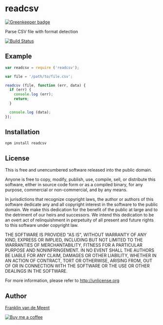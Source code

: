 readcsv
=======

[![Greenkeeper badge](https://badges.greenkeeper.io/fvdm/nodejs-readcsv.svg)](https://greenkeeper.io/)

Parse CSV file with format detection

[![Build Status](https://travis-ci.org/fvdm/nodejs-readcsv.svg?branch=master)](https://travis-ci.org/fvdm/nodejs-readcsv)


Example
-------

```js
var readcsv = require ('readcsv');

var file = '/path/to/file.csv';

readcsv (file, function (err, data) {
  if (err) {
    console.log (err);
    return;
  }

  console.log (data);
});
```


Installation
------------

`npm install readcsv`


License
-------

This is free and unencumbered software released into the public domain.

Anyone is free to copy, modify, publish, use, compile, sell, or
distribute this software, either in source code form or as a compiled
binary, for any purpose, commercial or non-commercial, and by any
means.

In jurisdictions that recognize copyright laws, the author or authors
of this software dedicate any and all copyright interest in the
software to the public domain. We make this dedication for the benefit
of the public at large and to the detriment of our heirs and
successors. We intend this dedication to be an overt act of
relinquishment in perpetuity of all present and future rights to this
software under copyright law.

THE SOFTWARE IS PROVIDED "AS IS", WITHOUT WARRANTY OF ANY KIND,
EXPRESS OR IMPLIED, INCLUDING BUT NOT LIMITED TO THE WARRANTIES OF
MERCHANTABILITY, FITNESS FOR A PARTICULAR PURPOSE AND NONINFRINGEMENT.
IN NO EVENT SHALL THE AUTHORS BE LIABLE FOR ANY CLAIM, DAMAGES OR
OTHER LIABILITY, WHETHER IN AN ACTION OF CONTRACT, TORT OR OTHERWISE,
ARISING FROM, OUT OF OR IN CONNECTION WITH THE SOFTWARE OR THE USE OR
OTHER DEALINGS IN THE SOFTWARE.

For more information, please refer to <http://unlicense.org>


Author
------

[Franklin van de Meent](https://frankl.in)

[![Buy me a coffee](https://frankl.in/u/kofi/kofi-readme.png)](https://ko-fi.com/franklin)
